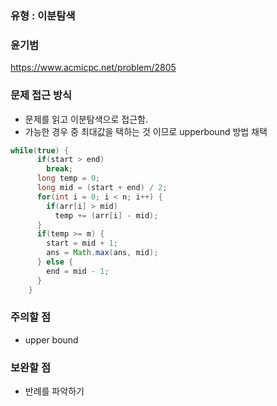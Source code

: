 ### 유형 : 이분탐색
### 윤기범
https://www.acmicpc.net/problem/2805

### 문제 접근 방식
  - 문제를 읽고 이분탐색으로 접근함.
  - 가능한 경우 중 최대값을 택하는 것 이므로 upperbound 방법 채택
```Java
while(true) {
      if(start > end)
        break;
      long temp = 0;
      long mid = (start + end) / 2;
      for(int i = 0; i < n; i++) {
        if(arr[i] > mid)
          temp += (arr[i] - mid);
      }
      if(temp >= m) {
        start = mid + 1;
        ans = Math.max(ans, mid);
      } else {
        end = mid - 1;
      }
    }
```
### 주의할 점
  - upper bound

### 보완할 점
  - 반례를 파악하기
